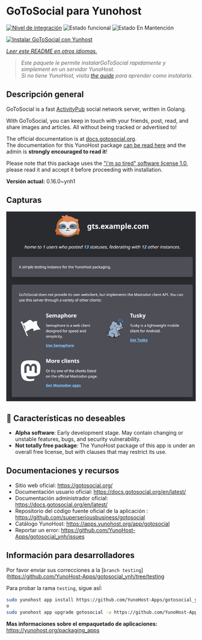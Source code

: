 <!--
Este archivo README esta generado automaticamente<https://github.com/YunoHost/apps/tree/master/tools/readme_generator>
No se debe editar a mano.
-->

# GoToSocial para Yunohost

[![Nivel de integración](https://dash.yunohost.org/integration/gotosocial.svg)](https://dash.yunohost.org/appci/app/gotosocial) ![Estado funcional](https://ci-apps.yunohost.org/ci/badges/gotosocial.status.svg) ![Estado En Mantención](https://ci-apps.yunohost.org/ci/badges/gotosocial.maintain.svg)

[![Instalar GoToSocial con Yunhost](https://install-app.yunohost.org/install-with-yunohost.svg)](https://install-app.yunohost.org/?app=gotosocial)

*[Leer este README en otros idiomas.](./ALL_README.md)*

> *Este paquete le permite instalarGoToSocial rapidamente y simplement en un servidor YunoHost.*  
> *Si no tiene YunoHost, visita [the guide](https://yunohost.org/install) para aprender como instalarla.*

## Descripción general

GoToSocial is a fast [ActivityPub](https://activitypub.rocks/) social network server, written in Golang.

With GoToSocial, you can keep in touch with your friends, post, read, and share images and articles. All without being tracked or advertised to!

The official documentation is at [docs.gotosocial.org](https://docs.gotosocial.org).  
The documentation for this YunoHost package [can be read here](./doc/DOCS.md) and the admin is **strongly encouraged to read it**!

Please note that this package uses the ["i'm so tired" software license 1.0](https://github.com/YunoHost-Apps/gotosocial_ynh/blob/master/LICENSE), please read it and accept it before proceeding with installation.


**Versión actual:** 0.16.0~ynh1

## Capturas

![Captura de GoToSocial](./doc/screenshots/screenshot.png)

## :red_circle: Características no deseables

- **Alpha software**: Early development stage. May contain changing or unstable features, bugs, and security vulnerability.
- **Not totally free package**: The YunoHost package of this app is under an overall free license, but with clauses that may restrict its use.

## Documentaciones y recursos

- Sitio web oficial: <https://gotosocial.org/>
- Documentación usuario oficial: <https://docs.gotosocial.org/en/latest/>
- Documentación administrador oficial: <https://docs.gotosocial.org/en/latest/>
- Repositorio del código fuente oficial de la aplicación : <https://github.com/superseriousbusiness/gotosocial>
- Catálogo YunoHost: <https://apps.yunohost.org/app/gotosocial>
- Reportar un error: <https://github.com/YunoHost-Apps/gotosocial_ynh/issues>

## Información para desarrolladores

Por favor enviar sus correcciones a la [`branch testing`](https://github.com/YunoHost-Apps/gotosocial_ynh/tree/testing

Para probar la rama `testing`, sigue asÍ:

```bash
sudo yunohost app install https://github.com/YunoHost-Apps/gotosocial_ynh/tree/testing --debug
o
sudo yunohost app upgrade gotosocial -u https://github.com/YunoHost-Apps/gotosocial_ynh/tree/testing --debug
```

**Mas informaciones sobre el empaquetado de aplicaciones:** <https://yunohost.org/packaging_apps>
